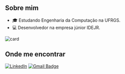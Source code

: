 ## Sobre mim

- 🎓 Estudando Engenharia da Computação na UFRGS.
- 💻 Desenvolvedor na empresa júnior IDEJR.
  
![card](https://github-readme-stats.vercel.app/api/top-langs/?username=JuanMarceloT&theme=dark&hide_border=false&include_all_commits=true&count_private=true&layout=compact)

## Onde me encontrar

[![LinkedIn](https://img.shields.io/badge/LinkedIn-Juan%20Marcelo%20Trabaina-blue?style=flat&logo=linkedin&logoColor=white)](https://www.linkedin.com/in/juan-marcelo-trabaina-926b76216/)
[![Gmail Badge](https://img.shields.io/badge/juantrabaina@gmail.com-006bed?style=flat-square&logo=Gmail&logoColor=white&link=mailto:juantrabaina@gmail.com)](mailto:juantrabaina@gmail.com)
